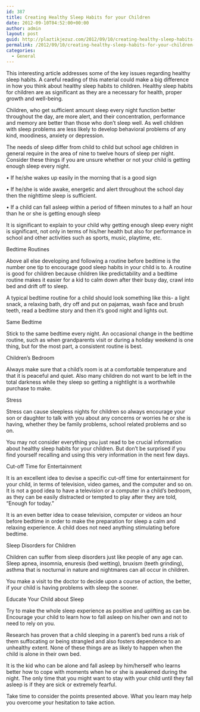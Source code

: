 ```yaml
---
id: 387
title: Creating Healthy Sleep Habits for your Children
date: 2012-09-10T04:52:00+00:00
author: admin
layout: post
guid: http://plaztikjezuz.com/2012/09/10/creating-healthy-sleep-habits-for-your-children-2/
permalink: /2012/09/10/creating-healthy-sleep-habits-for-your-children-2/
categories:
  - General
---
```

This interesting article addresses some of the key issues regarding healthy sleep habits. A careful reading of this material could make a big difference in how you think about healthy sleep habits to children. Healthy sleep habits for children are as significant as they are a necessary for health, proper growth and well-being.

Children, who get sufficient amount sleep every night function better throughout the day, are more alert, and their concentration, performance and memory are better than those who don’t sleep well. As well children with sleep problems are less likely to develop behavioral problems of any kind, moodiness, anxiety or depression.

The needs of sleep differ from child to child but school age children in general require in the area of nine to twelve hours of sleep per night. Consider these things if you are unsure whether or not your child is getting enough sleep every night.

• If he/she wakes up easily in the morning that is a good sign
  
• If he/she is wide awake, energetic and alert throughout the school day then the nighttime sleep is sufficient.
  
• If a child can fall asleep within a period of fifteen minutes to a half an hour than he or she is getting enough sleep

It is significant to explain to your child why getting enough sleep every night is significant, not only in terms of his/her health but also for performance in school and other activities such as sports, music, playtime, etc.
  
Bedtime Routines
  
Above all else developing and following a routine before bedtime is the number one tip to encourage good sleep habits in your child is to. A routine is good for children because children like predictability and a bedtime routine makes it easier for a kid to calm down after their busy day, crawl into bed and drift off to sleep.

A typical bedtime routine for a child should look something like this- a light snack, a relaxing bath, dry off and put on pajamas, wash face and brush teeth, read a bedtime story and then it’s good night and lights out.
  
Same Bedtime
  
Stick to the same bedtime every night. An occasional change in the bedtime routine, such as when grandparents visit or during a holiday weekend is one thing, but for the most part, a consistent routine is best.
  
Children’s Bedroom
  
Always make sure that a child’s room is at a comfortable temperature and that it is peaceful and quiet. Also many children do not want to be left in the total darkness while they sleep so getting a nightlight is a worthwhile purchase to make.
  
Stress
  
Stress can cause sleepless nights for children so always encourage your son or daughter to talk with you about any concerns or worries he or she is having, whether they be family problems, school related problems and so on.

You may not consider everything you just read to be crucial information about healthy sleep habits for your children. But don&#8217;t be surprised if you find yourself recalling and using this very information in the next few days.
  
Cut-off Time for Entertainment
  
It is an excellent idea to devise a specific cut-off time for entertainment for your child, in terms of television, video games, and the computer and so on. It is not a good idea to have a television or a computer in a child’s bedroom, as they can be easily distracted or tempted to play after they are told, “Enough for today.”

It is an even better idea to cease television, computer or videos an hour before bedtime in order to make the preparation for sleep a calm and relaxing experience. A child does not need anything stimulating before bedtime.
  
Sleep Disorders for Children
  
Children can suffer from sleep disorders just like people of any age can. Sleep apnea, insomnia, enuresis (bed wetting), bruxism (teeth grinding), asthma that is nocturnal in nature and nightmares can all occur in children.

You make a visit to the doctor to decide upon a course of action, the better, if your child is having problems with sleep the sooner.
  
Educate Your Child about Sleep
  
Try to make the whole sleep experience as positive and uplifting as can be. Encourage your child to learn how to fall asleep on his/her own and not to need to rely on you.

Research has proven that a child sleeping in a parent’s bed runs a risk of them suffocating or being strangled and also fosters dependence to an unhealthy extent. None of these things are as likely to happen when the child is alone in their own bed.

It is the kid who can be alone and fall asleep by him/herself who learns better how to cope with moments when he or she is awakened during the night. The only time that you might want to stay with your child until they fall asleep is if they are sick or extremely fearful.

Take time to consider the points presented above. What you learn may help you overcome your hesitation to take action.